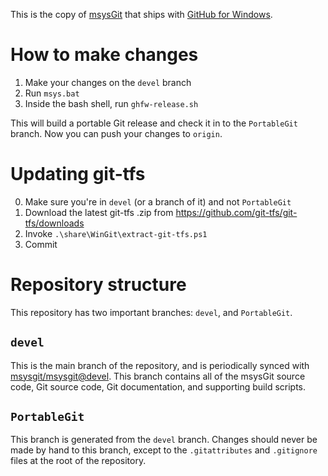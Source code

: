 This is the copy of [msysGit](https://github.com/msysgit/msysgit) that ships
with [GitHub for Windows](http://windows.github.com/).

# How to make changes

1. Make your changes on the `devel` branch
2. Run `msys.bat`
3. Inside the bash shell, run `ghfw-release.sh`

This will build a portable Git release and check it in to the `PortableGit`
branch. Now you can push your changes to `origin`.

# Updating git-tfs

0. Make sure you're in `devel` (or a branch of it) and not `PortableGit`
1. Download the latest git-tfs .zip from https://github.com/git-tfs/git-tfs/downloads
2. Invoke `.\share\WinGit\extract-git-tfs.ps1`
3. Commit

# Repository structure

This repository has two important branches: `devel`, and `PortableGit`.

## `devel`

This is the main branch of the repository, and is periodically synced with
[msysgit/msysgit@devel](https://github.com/msysgit/msysgit/tree/devel). This
branch contains all of the msysGit source code, Git source code, Git
documentation, and supporting build scripts.

## `PortableGit`

This branch is generated from the `devel` branch. Changes should never be made
by hand to this branch, except to the `.gitattributes` and `.gitignore` files
at the root of the repository.
